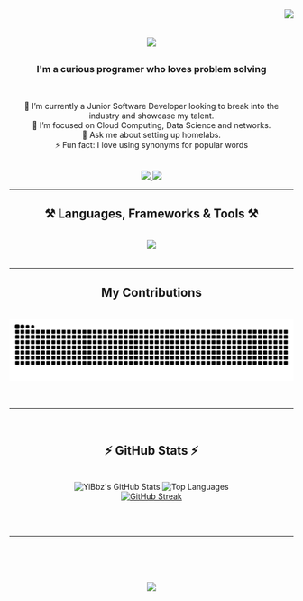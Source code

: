 <img align="right" src="https://visitor-badge.laobi.icu/badge?page_id=YiBbz.YiBbz&format=true"/>

<h1 align="center">
    <img src="https://readme-typing-svg.herokuapp.com/?font=Righteous&size=35&center=true&vCenter=true&width=500&height=70&color=9D00FF&duration=4000&lines=Hi+There!+👋;+I'm+Tshepiso+Rammala!;" />
</h1>

<h3 align="center">I'm a curious programer who loves problem solving</h3>

<br/>

<div align="center">

🔭 I’m currently a Junior Software Developer looking to break into the industry and showcase my talent.  
🌱 I’m focused on Cloud Computing, Data Science and networks.  
💬 Ask me about setting up homelabs.  
⚡ Fun fact: I love using synonyms for popular words

</div>

<br/>

<div align="center"> 
  <a href="mailto:tshepisojr@protonmail.com">
    <img src="https://img.shields.io/badge/Gmail-333333?style=for-the-badge&logo=gmail&logoColor=red" />
  </a>
  <a href="www.linkedin.com/in/tshepiso-rammala-6349672b4" target="_blank">
    <img src="https://img.shields.io/badge/LinkedIn-0077B5?style=for-the-badge&logo=linkedin&logoColor=white" target="_blank" />
  </a>
</div>

<hr/>

<h2 align="center">⚒️ Languages, Frameworks & Tools ⚒️</h2>
<br/>
<div align="center">
  <img src="https://skillicons.dev/icons?i=html,css,js,react,nodejs,bun,tailwind,bootstrap,python,cpp,cs,java,mongodb,mysql,git,github,linux,vscode,figma,laravel,arduino,blender,flutter,dart,mint,php,raspberrypi,vite,vue" /><br>
</div>

<br/>
<hr/>

<div align="center">
  <h2>My Contributions</h2>
  <br>
  <img alt="snake eating my contributions" src="https://raw.githubusercontent.com/YiBbz/YiBbz/output/github-contribution-grid-snake-dark.svg" />
</div>

<br/><hr/><br/>

<h2 align="center">⚡ GitHub Stats ⚡</h2>
<br>
<div align="center">
    <img src="https://github-readme-stats.vercel.app/api?username=YiBbz&show_icons=true&theme=nightowl&rank_icon=github&border_radius=10" alt="YiBbz's GitHub Stats" width="400" />
    <img src="https://github-readme-stats.vercel.app/api/top-langs/?username=YiBbz&layout=compact&theme=nightowl&border_radius=10" alt="Top Languages" width="340" />   
<br>
    <a href="https://git.io/streak-stats"><img src="https://github-readme-streak-stats.herokuapp.com?user=YiBbz&theme=nightowl" alt="GitHub Streak" /></a>
    
</div>
 

<br/><br/>
<hr/>
<br/>

<h1 align="center">
    <img src="https://readme-typing-svg.herokuapp.com/?font=Righteous&size=35&center=true&vCenter=true&width=500&height=70&color=9D00FF&duration=4000&lines=Thank+You!;For+Visiting+My+Profile!;" />
</h1>

<br/>
